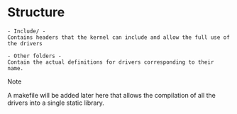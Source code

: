# Structure
```
- Include/ -
Contains headers that the kernel can include and allow the full use of the drivers

- Other folders -
Contain the actual definitions for drivers corresponding to their name.
```
>[!NOTE]
A makefile will be added later here that allows the compilation of all the drivers into a single static library.
